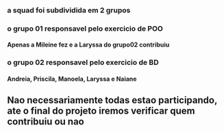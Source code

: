 ### a squad foi subdividida em 2 grupos
### o grupo 01 responsavel pelo exercicio de POO 
#### Apenas a Mileine fez e a Laryssa do grupo02 contribuiu

### o grupo 02 responsavel pelo exercicio de BD 
#### Andreia, Priscila, Manoela, Laryssa e Naiane 

## Nao necessariamente todas estao participando, ate o final do projeto iremos verificar quem contribuiu ou nao 

